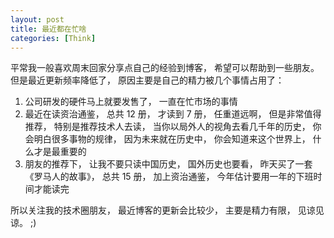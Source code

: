 ```yaml
---
layout: post
title: 最近都在忙啥
categories: [Think]
---
```


平常我一般喜欢周末回家分享点自己的经验到博客， 希望可以帮助到一些朋友。 但是最近更新频率降低了， 原因主要是自己的精力被几个事情占用了：

1. 公司研发的硬件马上就要发售了， 一直在忙市场的事情
2. 最近在读资治通鉴， 总共 12 册， 才读到 7 册， 任重道远啊， 但是非常值得推荐， 特别是推荐技术人去读， 当你以局外人的视角去看几千年的历史， 你会明白很多事物的规律， 因为未来就在历史中， 你会知道来这个世界上， 什么才是最重要的
3. 朋友的推荐下， 让我不要只读中国历史， 国外历史也要看， 昨天买了一套《罗马人的故事》， 总共 15 册， 加上资治通鉴， 今年估计要用一年的下班时间才能读完

所以关注我的技术圈朋友， 最近博客的更新会比较少， 主要是精力有限， 见谅见谅。 ;)
